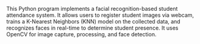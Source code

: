 This Python program implements a facial recognition-based student attendance system. 
It allows users to register student images via webcam, trains a K-Nearest Neighbors (KNN) model on the collected data, and recognizes faces in real-time to determine student presence. 
It uses OpenCV for image capture, processing, and face detection.

